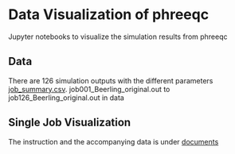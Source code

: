 # Data Visualization of phreeqc
Jupyter notebooks to visualize the simulation results from phreeqc

## Data
There are 126 simulation outputs with the different parameters [job_summary.csv](data/job_summary.csv).
job001_Beerling_original.out to job126_Beerling_original.out in data

## Single Job Visualization
The instruction and the accompanying data is under [documents](documents)

